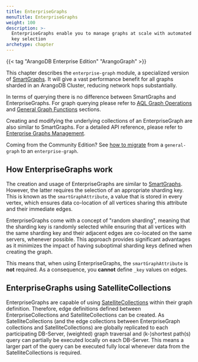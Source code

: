 ```yaml
---
title: EnterpriseGraphs
menuTitle: EnterpriseGraphs
weight: 100
description: >-
  EnterpriseGraphs enable you to manage graphs at scale with automated sharding
  key selection
archetype: chapter
---
```

{{< tag "ArangoDB Enterprise Edition" "ArangoGraph" >}}

This chapter describes the `enterprise-graph` module, a specialized version of
[SmartGraphs](../smartgraphs/_index.md).
It will give a vast performance benefit for all graphs sharded
in an ArangoDB Cluster, reducing network hops substantially.

In terms of querying there is no difference between SmartGraphs and EnterpriseGraphs.
For graph querying please refer to [AQL Graph Operations](../../aql/graphs/_index.md)
and [General Graph Functions](../general-graphs/functions.md) sections.

Creating and modifying the underlying collections of an EnterpriseGraph are
also similar to SmartGraphs. For a detailed API reference, please refer
to [Enterprise Graphs Management](management.md).

Coming from the Community Edition? 
See [how to migrate](getting-started.md#migrating-from-community-edition)
from a `general-graph` to an `enterprise-graph`.

## How EnterpriseGraphs work

The creation and usage of EnterpriseGraphs are similar to [SmartGraphs](../smartgraphs/getting-started.md).
However, the latter requires the selection of an appropriate sharding key.
This is known as the `smartGraphAttribute`, a value that is stored in every vertex,
which ensures data co-location of all vertices sharing this attribute and their
immediate edges.

EnterpriseGraphs come with a concept of "random sharding", meaning that the
sharding key is randomly selected while ensuring that all vertices with the
same sharding key and their adjacent edges are co-located on the same servers,
whenever possible. This approach provides significant advantages as it
minimizes the impact of having suboptimal sharding keys defined when creating
the graph.

This means that, when using EnterpriseGraphs, the `smartGraphAttribute` is
**not** required. As a consequence, you **cannot** define `_key` values on
edges. 

## EnterpriseGraphs using SatelliteCollections

EnterpriseGraphs are capable of using [SatelliteCollections](../../develop/satellitecollections.md)
within their graph definition. Therefore, edge definitions defined between 
EnterpriseCollections and SatelliteCollections can be created. As SatelliteCollections
(and the edge collections between EnterpriseGraph collections and SatelliteCollections)
are globally replicated to each participating DB-Server, (weighted) graph
traversal and (k-)shortest path(s) query can partially be executed locally on
each DB-Server. This means a larger part of the query can be executed fully
local whenever data from the SatelliteCollections is required.
